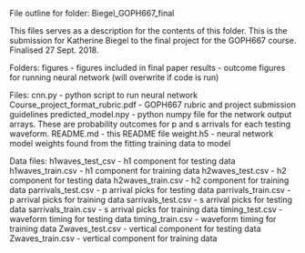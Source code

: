 File outline for folder: Biegel_GOPH667_final

This files serves as a description for the contents of this folder.  This is the submission for Katherine Biegel to the final project for the GOPH667 course.  Finalised 27 Sept. 2018.


Folders:
figures - figures included in final paper
results - outcome figures for running neural network (will overwrite if code is run)


Files:
cnn.py - python script to run neural network
Course_project_format_rubric.pdf - GOPH667 rubric and project submission guidelines
predicted_model.npy - python numpy file for the network output arrays.  These are probability outcomes for p and s arrivals for each testing waveform.
README.md - this README file
weight.h5 - neural network model weights found from the fitting training data to model


Data files:
h1waves_test_csv - h1 component for testing data
h1waves_train.csv - h1 component for training data
h2waves_test.csv - h2 component for testing data
h2waves_train.csv - h2 component for training data
parrivals_test.csv - p arrival picks for testing data
parrivals_train.csv - p arrival picks for training data
sarrivals_test.csv - s arrival picks for testing data
sarrivals_train.csv - s arrival picks for training data
timing_test.csv - waveform timing for testing data
timing_train.csv - waveform timing for training data
Zwaves_test.csv - vertical component for testing data
Zwaves_train.csv - vertical component for training data


